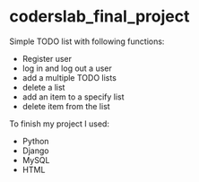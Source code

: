 # coderslab_final_project

Simple TODO list with following functions:
- Register user
- log in and log out a user
- add a multiple TODO lists 
- delete a list
- add an item to a specify list
- delete item from the list

To finish my project I used:
- Python
- Django
- MySQL
- HTML
